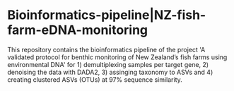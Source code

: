 # Bioinformatics-pipeline|NZ-fish-farm-eDNA-monitoring
This repository contains the bioinformatics pipeline of the project 'A validated protocol for benthic monitoring of New Zealand’s fish farms using environmental DNA' for 1) demultiplexing samples per target gene, 2) denoising the data with DADA2, 3) assinging taxonomy to ASVs and 4) creating clustered ASVs (OTUs) at 97% sequence similarity.
